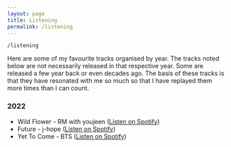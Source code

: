 ```yaml
---
layout: page
title: Listening
permalink: /listening
---
```


`/listening`

Here are some of my favourite tracks organised by year. The tracks noted below are not necessarily released in that respective year. Some are released a few year back or even decades ago. The basis of these tracks is that they have resonated with me so much so that I have replayed them more times than I can count.

### 2022

- Wild Flower - RM with youjeen (<a href="https://open.spotify.com/track/5p8ThxM2OhJ0igfxkz0Z1q?si=59bb5dd10aec480d">Listen on Spotify</a>)
- Future - j-hope (<a href="https://open.spotify.com/track/0Puudh380z6cOCgMaTNm7h?si=07445d95a3434b44">Listen on Spotify</a>)
- Yet To Come - BTS (<a href="https://open.spotify.com/track/10SRMwb9EuVS1K9rYsBfHQ?si=2a97438ceb5146d1">Listen on Spotify</a>)


<style>
  .wrapper {
    max-width: 58em;
  }
</style>